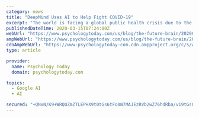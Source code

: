 ```yaml
---
category: news
title: "DeepMind Uses AI to Help Fight COVID-19"
excerpt: "The world is facing a global public health crisis due to the COVID-19 pandemic caused by the novel coronavirus named SARS-CoV-2. This is a new pathogen, and scientists around the world are researching the SARS-CoV-2 coronavirus in order to develop therapeutics to treat,"
publishedDateTime: 2020-03-15T07:24:00Z
webUrl: "https://www.psychologytoday.com/us/blog/the-future-brain/202003/deepmind-uses-ai-help-fight-covid-19"
ampWebUrl: "https://www.psychologytoday.com/us/blog/the-future-brain/202003/deepmind-uses-ai-help-fight-covid-19?amp"
cdnAmpWebUrl: "https://www-psychologytoday-com.cdn.ampproject.org/c/s/www.psychologytoday.com/us/blog/the-future-brain/202003/deepmind-uses-ai-help-fight-covid-19?amp"
type: article

provider:
  name: Psychology Today
  domain: psychologytoday.com

topics:
  - Google AI
  - AI

secured: "+QNxN/K9+WRQOZmZTLEPHX9t0tGs6tFo0W7MAJEzRVb2wZ76hdRba/v19tGsGVlvQM9WzFek9wU3xhTeuntlksOXrZBDjv6dVXjA5Lqha9WN/lRmIOqDVVdn53jGW2xC9u9Dj+KDATYx4zVdsXWsJ9r1DnMbaLFXs7z1ktHw2pZsFbzK4DCHBmUIdI0axOuhatXTYPfwTAllKc2kBRKoexTr2oNfZhzVOrNvZF8z8tqCyHX1Qj55o4oOmT72RLRkJRFN2QCFdwNsUShv/otWXB/ch9367IUznZ/pdhcHHLm3dKWxQzdFsV/5RweBwUPWZ4irjimNADr67fE4h3HK+qSeo2ZsJ+XW2rNNAN8aElnRbTfhfrkq13qD2gjneYIytv8aOkfDIg75trQ9VjEmWDdO4mXmobLYkf8BK122AP3vuWZqw3cU0znFgrYqzCHlPhO5q3M7EMt8WTg06Vc09nlD8keoWKMTkmVHpVym3/U=;H1tgEpVB80CflDgZwBT7EQ=="
---
```


